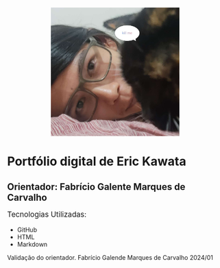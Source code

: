 <meta charset="UTF-8">
<p align="center">
    <img src="./mgt/IMG_20240309_191424.jpg" alt="foto" style="width: 300px; height: 300px;">
</p>
<h1>Portfólio digital de Eric Kawata</h1>
<h2>Orientador: Fabrício Galente Marques de Carvalho</h2>

<p style="font-size: 17px;">
    Tecnologias Utilizadas:
    <ul>
        <li>GitHub</li>
        <li>HTML</li>
        <li>Markdown</li>
    </ul>
</p>

Validação do orientador. Fabrício Galende Marques de Carvalho 2024/01
